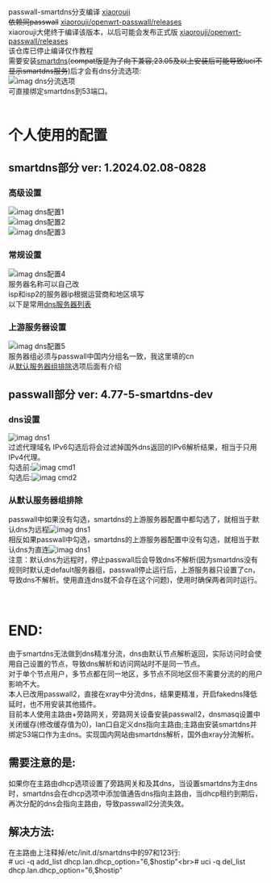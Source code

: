  passwall-smartdns分支编译 [xiaorouji](https://github.com/xiaorouji/openwrt-passwall/tree/luci-smartdns-dev)<br>
~~依赖同passwall~~ [xiaorouji/openwrt-passwall/releases](https://github.com/xiaorouji/openwrt-passwall/releases)<br>
xiaorouji大佬终于编译该版本，以后可能会发布正式版 [xiaorouji/openwrt-passwall/releases](https://github.com/xiaorouji/openwrt-passwall/releases)<br>该仓库已停止编译仅作教程<br>
需要安装[smartdns](https://github.com/pymumu/smartdns/releases)(~~compat版是为了向下兼容,23.05及以上安装后可能导致luci不显示smartdns服务~~)后才会有dns分流选项:<br>
![imag dns分流选项](/img/1.png)<br>
可直接绑定smartdns到53端口。<br><br>
# 个人使用的配置
## smartdns部分 ver: 1.2024.02.08-0828
### 高级设置
![imag dns配置1](/img/7.png)<br>
![imag dns配置2](/img/8.png)<br>
![imag dns配置3](/img/9.png)<br>
### 常规设置
![imag dns配置4](/img/5.png)<br>
服务器名称可以自己改<br>
isp和isp2的服务器ip根据运营商和地区填写<br>
以下是常用[dns服务器列表](https://dns.iui.im/#telecom)<br>
### 上游服务器设置
![imag dns配置5](/img/6.png)<br>
服务器组必须与passwall中国内分组名一致，我这里填的cn<br>
从[默认服务器组排除](#从默认服务器组排除)选项后面有介绍
## passwall部分 ver: 4.77-5-smartdns-dev
### dns设置
![imag dns1](/img/2.png)<br>
过滤代理域名 IPv6勾选后将会过滤掉国外dns返回的IPv6解析结果，相当于只用IPv4代理。<br>
勾选前:![imag cmd1](/img/11.png)<br>
勾选后:![imag cmd2](/img/12.png)<br>
### 从默认服务器组排除
passwall中如果没有勾选，smartdns的上游服务器配置中都勾选了，就相当于默认dns为远程![imag dns1](/img/4.png)<br>
相反如果passwall中勾选，smartdns的上游服务器配置中没有勾选，就相当于默认dns为直连![imag dns1](/img/3.png)<br>
注意：默认dns为远程时，停止passwall后会导致dns不解析(因为smartdns没有规则时默认走default服务器组，passwall停止运行后，上游服务器只设置了cn，导致dns不解析。使用直连dns就不会存在这个问题)，使用时确保两者同时运行。<br>
<br>
<br>
# END:<br>
由于smartdns无法做到dns精准分流，dns由默认节点解析返回，实际访问时会使用自己设置的节点，导致dns解析和访问网站时不是同一节点。<br>
对于单个节点用户，多节点都在同一地区，多节点不同地区但不需要分流的的用户影响不大。<br>
本人已改用passwall2，直接在xray中分流dns，结果更精准，开启fakedns降低延时，也不用安装其他插件。<br>
目前本人使用主路由+旁路网关，旁路网关设备安装passwall2，dnsmasq设置中关闭缓存(修改缓存值为0)，lan口自定义dns指向主路由;主路由安装smartdns并绑定53端口作为主dns。实现国内网站由smartdns解析，国外由xray分流解析。<br>
## 需要注意的是: <br>
如果你在主路由dhcp选项设置了旁路网关和及其dns，当设置smartdns为主dns时，smartdns会在dhcp选项中添加值通告dns指向主路由，当dhcp租约到期后，再次分配的dns会指向主路由，导致passwall2分流失效。<br>
## 解决方法:<br>
在主路由上注释掉/etc/init.d/smartdns中的97和123行:<br># uci -q add_list dhcp.lan.dhcp_option="6,$hostip"<br># uci -q del_list dhcp.lan.dhcp_option="6,$hostip"<br>
